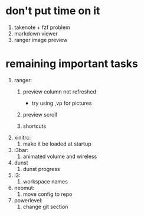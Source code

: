 # don't put time on it

1. takenote + fzf problem
2. markdown viewer
3. ranger image preview

# remaining important tasks

1. ranger:
	1. preview column not refreshed
		- try using ,vp for pictures

	1. preview scroll
   2. shortcuts
2. xinitrc:
   1. make it be loaded at startup
3. i3bar:
   1. animated volume and wireless
4. dunst
   1. dunst progress
5. i3:
   1. workspace names
6. neomut:
	1. move config to repo
7. powerlevel:
	1. change git section

